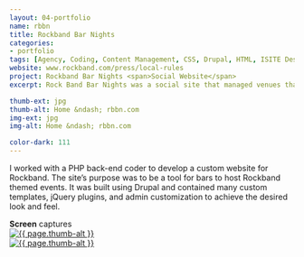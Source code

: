 ```yaml
---
layout: 04-portfolio
name: rbbn
title: Rockband Bar Nights
categories:
- portfolio
tags: [Agency, Coding, Content Management, CSS, Drupal, HTML, ISITE Design, jQuery, PHP]
website: www.rockband.com/press/local-rules
project: Rockband Bar Nights <span>Social Website</span>
excerpt: Rock Band Bar Nights was a social site that managed venues that wanted to host a karaoke style Rock Band experience.

thumb-ext: jpg
thumb-alt: Home &ndash; rbbn.com
img-ext: jpg
img-alt: Home &ndash; rbbn.com

color-dark: 111
---
```

I worked with a PHP back-end coder to develop a custom website for Rockband. The site’s purpose was to be a tool for bars to host Rockband themed events. It was built using Drupal and contained many custom templates, jQuery plugins, and admin customization to achieve the desired look and feel.

<section class="cf">
  <span class="section-title"><b>Screen</b> captures</span>
  <div class="grid grid--guttersLarge grid-wrap thumb-grid">
    <div class="thumb grid-cell show-me animated">
      <a href="#" class="fluidbox">
        <img src="/img/portfolio/{{ page.name }}/{{ page.name }}-01.{{ page.img-ext }}" alt="{{ page.thumb-alt }}" class="img-responsive">
      </a>
    </div>
    <div class="thumb grid-cell show-me animated">
      <a href="#" class="fluidbox">
        <img src="/img/portfolio/{{ page.name }}/{{ page.name }}-02.{{ page.img-ext }}" alt="{{ page.thumb-alt }}" class="img-responsive">
      </a>
    </div>
  </div>
</section>
